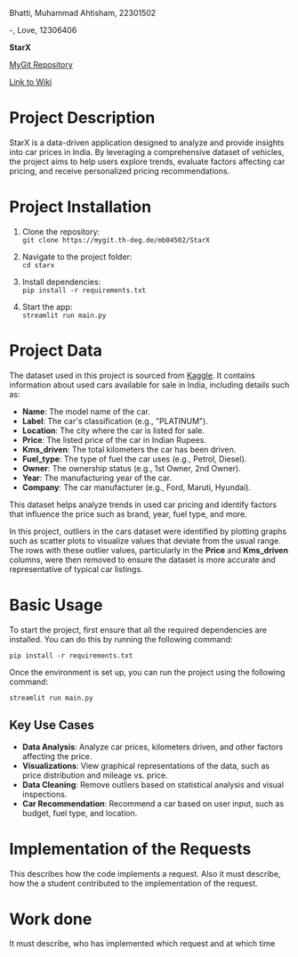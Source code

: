 Bhatti, Muhammad Ahtisham, 22301502

-, Love, 12306406

**StarX** 

[MyGit Repository](https://mygit.th-deg.de/mb04502/StarX)

[Link to Wiki](https://mygit.th-deg.de/mb04502/StarX/-/wikis/1.-Introduction-and-Overview)

# Project Description
StarX is a data-driven application designed to analyze and provide insights into car prices in India. By leveraging a comprehensive dataset of vehicles, the project aims to help users explore trends, evaluate factors affecting car pricing, and receive personalized pricing recommendations.

# Project Installation
1. Clone the repository:  
   `git clone https://mygit.th-deg.de/mb04502/StarX`

2. Navigate to the project folder:  
   `cd starx`

3. Install dependencies:  
   `pip install -r requirements.txt`

4. Start the app:  
   `streamlit run main.py`

# Project Data
The dataset used in this project is sourced from [Kaggle](https://www.kaggle.com/datasets/abhikalpsrivastava15/quikr-cars-dataset). It contains information about used cars available for sale in India, including details such as:

- **Name**: The model name of the car.
- **Label**: The car's classification (e.g., "PLATINUM").
- **Location**: The city where the car is listed for sale.
- **Price**: The listed price of the car in Indian Rupees.
- **Kms_driven**: The total kilometers the car has been driven.
- **Fuel_type**: The type of fuel the car uses (e.g., Petrol, Diesel).
- **Owner**: The ownership status (e.g., 1st Owner, 2nd Owner).
- **Year**: The manufacturing year of the car.
- **Company**: The car manufacturer (e.g., Ford, Maruti, Hyundai).

This dataset helps analyze trends in used car pricing and identify factors that influence the price such as brand, year, fuel type, and more.

In this project, outliers in the cars dataset were identified by plotting graphs such as scatter plots to visualize values that deviate from the usual range. The rows with these outlier values, particularly in the **Price** and **Kms_driven** columns, were then removed to ensure the dataset is more accurate and representative of typical car listings.


# Basic Usage
To start the project, first ensure that all the required dependencies are installed. You can do this by running the following command:
   
   `pip install -r requirements.txt`

Once the environment is set up, you can run the project using the following command:

   `streamlit run main.py`
## Key Use Cases
- **Data Analysis**: Analyze car prices, kilometers driven, and other factors affecting the price.
- **Visualizations**: View graphical representations of the data, such as price distribution and mileage vs. price.
- **Data Cleaning**: Remove outliers based on statistical analysis and visual inspections.
- **Car Recommendation**: Recommend a car based on user input, such as budget, fuel type, and location.


# Implementation of the Requests
This describes how the code implements a request. Also it must describe, how the a student contributed to the implementation of the request.


# Work done
It must describe, who has implemented which request and at  which time